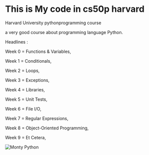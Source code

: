 # This is My code in cs50p harvard

Harvard University pythonprogramming course

a very good course about programming language Python.

Headlines :

Week 0 = Functions & Variables,

Week 1 = Conditionals,

Week 2 = Loops,

Week 3 = Exceptions,

Week 4 = Libraries,

Week 5 = Unit Tests,

Week 6 = File I/O,

Week 7 = Regular Expressions,

Week 8 = Object-Oriented Programming,

Week 9 = Et Cetera,

![Monty Python](https://prod-discovery.edx-cdn.org/media/course/image/2cc794d0-316d-42f7-bbfd-25c34e4cd5df-033e46d516c0.small.png)

